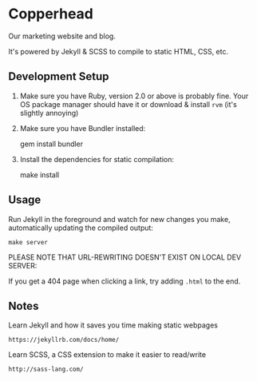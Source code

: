 Copperhead
=================

Our marketing website and blog.

It's powered by Jekyll & SCSS to compile to static HTML, CSS, etc.


Development Setup
-------------------------------------------------------------

1) Make sure you have Ruby, version 2.0 or above is probably fine. Your OS package manager should have it or download & install `rvm` (it's slightly annoying)

2) Make sure you have Bundler installed:

    gem install bundler

3) Install the dependencies for static compilation:

    make install


Usage
-------------------------------------------------------------

Run Jekyll in the foreground and watch for new changes you make, automatically updating the compiled output:

    make server

PLEASE NOTE THAT URL-REWRITING DOESN'T EXIST ON LOCAL DEV SERVER:

If you get a 404 page when clicking a link, try adding `.html` to the end.


Notes
-------------------------------------------------------------

Learn Jekyll and how it saves you time making static webpages

    https://jekyllrb.com/docs/home/

Learn SCSS, a CSS extension to make it easier to read/write

    http://sass-lang.com/
